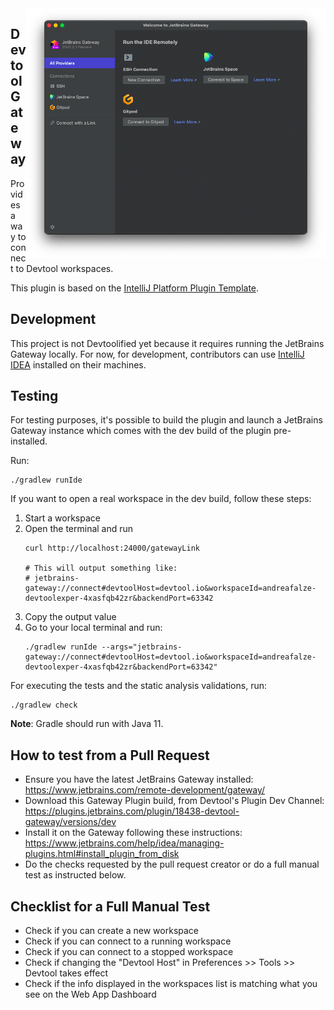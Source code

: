 <img align="right" height="400" src="./screenshot.png">

## Devtool Gateway

<!-- Plugin description -->
Provides a way to connect to Devtool workspaces.

<!-- Plugin description end -->

This plugin is based on the [IntelliJ Platform Plugin Template](https://github.com/JetBrains/intellij-platform-plugin-template).

## Development

This project is not Devtoolified yet because it requires running the JetBrains Gateway locally. For now, for development, contributors can use [IntelliJ IDEA](https://www.jetbrains.com/idea/) installed on their machines.

## Testing

For testing purposes, it's possible to build the plugin and launch a JetBrains Gateway instance which comes with the dev build of the plugin pre-installed.

Run:

```console
./gradlew runIde
```

If you want to open a real workspace in the dev build, follow these steps:

1. Start a workspace
2. Open the terminal and run
    ```console
    curl http://localhost:24000/gatewayLink

    # This will output something like:
    # jetbrains-gateway://connect#devtoolHost=devtool.io&workspaceId=andreafalze-devtoolexper-4xasfqb42zr&backendPort=63342
    ```
3. Copy the output value
4. Go to your local terminal and run:
    ```console
    ./gradlew runIde --args="jetbrains-gateway://connect#devtoolHost=devtool.io&workspaceId=andreafalze-devtoolexper-4xasfqb42zr&backendPort=63342"
    ```

For executing the tests and the static analysis validations, run:

```console
./gradlew check
```

**Note**: Gradle should run with Java 11.

## How to test from a Pull Request

- Ensure you have the latest JetBrains Gateway installed: https://www.jetbrains.com/remote-development/gateway/
- Download this Gateway Plugin build, from Devtool's Plugin Dev Channel: https://plugins.jetbrains.com/plugin/18438-devtool-gateway/versions/dev
- Install it on the Gateway following these instructions: https://www.jetbrains.com/help/idea/managing-plugins.html#install_plugin_from_disk
- Do the checks requested by the pull request creator or do a full manual test as instructed below.

## Checklist for a Full Manual Test

- Check if you can create a new workspace
- Check if you can connect to a running workspace
- Check if you can connect to a stopped workspace
- Check if changing the "Devtool Host" in Preferences >> Tools >> Devtool takes effect
- Check if the info displayed in the workspaces list is matching what you see on the Web App Dashboard
